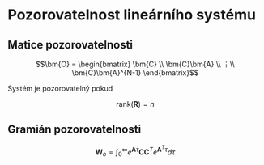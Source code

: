 Pozorovatelnost lineárního systému
==================================

## Matice pozorovatelnosti
```math
\bm{O}
=
\begin{bmatrix}
	\bm{C} \\
	\bm{C}\bm{A} \\
	⋮\\
	\bm{C}\bm{A}^{N-1}
\end{bmatrix}
```
Systém je pozorovatelný pokud
```math
\text{rank}(\bm{R}) = n
```

## Gramián pozorovatelnosti

```math
\bm{W}_{o}
=
\int_{0}^{\infty} e^{\bm{A} \tau} \bm{C} \bm{C}^T e^{\bm{A}^T \tau} d \tau
```